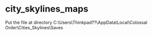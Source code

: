 # city_skylines_maps
Put the file at directory C:\Users\Thinkpad??\AppData\Local\Colossal Order\Cities_Skylines\Saves

